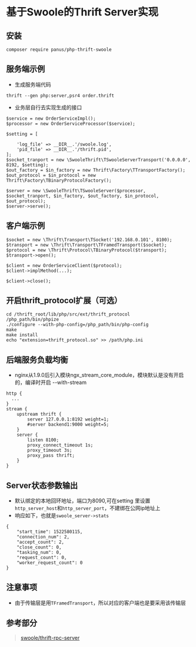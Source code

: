 # 基于Swoole的Thrift Server实现


## 安装
```
composer require panus/php-thrift-swoole
```

## 服务端示例
* 生成服务端代码
```
thrift --gen php:server,psr4 order.thrift
```
* 业务层自行去实现生成的接口
```
$service = new OrderServiceImpl();
$processor = new OrderServiceProcessor($service);

$setting = [
    
    'log_file' => __DIR__.'/swoole.log',
    'pid_file' => __DIR__.'/thrift.pid',
];
$socket_tranport = new \SwooleThrift\TSwooleServerTransport('0.0.0.0', 8192, $setting);
$out_factory = $in_factory = new Thrift\Factory\TTransportFactory();
$out_protocol = $in_protocol = new Thrift\Factory\TBinaryProtocolFactory();

$server = new \SwooleThrift\TSwooleServer($processor, $socket_tranport, $in_factory, $out_factory, $in_protocol, $out_protocol);
$server->serve();
```

## 客户端示例
``` 
$socket = new \Thrift\Transport\TSocket('192.168.0.101', 8100);
$transport = new \Thrift\Transport\TFramedTransport($socket);
$protocol = new \Thrift\Protocol\TBinaryProtocol($transport);
$transport->open();

$client = new OrderServiceClient($protocol);
$client->implMethod(...);

$client->close();
```


## 开启thrift_protocol扩展（可选）
```
cd /thrift_root/lib/php/src/ext/thrift_protocol
/php_path/bin/phpize
./configure --with-php-config=/php_path/bin/php-config
make
make install
echo "extension=thrift_protocol.so" >> /path/php.ini
```

## 后端服务负载均衡
* nginx从1.9.0后引入模块ngx_stream_core_module，模块默认是没有开启的，编译时开启 --with-stream
```
http {
  ...
}
stream {
    upstream thrift {
        server 127.0.0.1:8192 weight=1;
        #server backend1:9000 weight=5;
    }   
    server {
        listen 8100;
        proxy_connect_timeout 1s;
        proxy_timeout 3s;
        proxy_pass thrift;
    }   
}
```

## Server状态参数输出
* 默认绑定的本地回环地址，端口为8090,可在setting 里设置`http_server_host`和`http_server_port`，不建绑在公网ip地址上
* 响应如下，也就是`swoole_server->stats`
``` 
{
    "start_time": 1522580115,
    "connection_num": 2,
    "accept_count": 2,
    "close_count": 0,
    "tasking_num": 0,
    "request_count": 0,
    "worker_request_count": 0
}
```

## 注意事项
* 由于传输层是用`TFramedTransport`，所以对应的客户端也是要采用该传输层


## 参考部分
> [swoole/thrift-rpc-server](https://github.com/swoole/thrift-rpc-server)